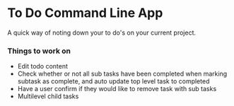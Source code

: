 # To Do Command Line App

A quick way of noting down your to do's on your current project.

### Things to work on
- Edit todo content
- Check whether or not all sub tasks have been completed when marking subtask as complete, and auto update top level task to completed
- Have a user confirm if they would like to remove task with sub tasks
- Multilevel child tasks
